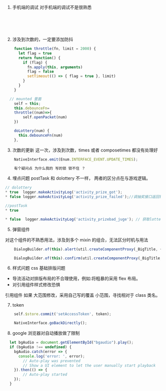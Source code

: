 
1. 手机端的调试
  对手机端的调试不是很熟悉

```js






```

2. 涉及到次数的，一定要添加防抖

```js
    function throttle(fn, limit = 2000) {
      let flag = true
      return function() {
        if (flag) {
          fn.apply(this, arguments)
          flag = false
          setTimeout(() => { flag = true }, limit)
        }
      }
    }

  // mounted 里面
    self = this;
    this.debounceFn=
    throttle((num)=>{
        self.openPacket(num)
    })

    doLottery(num) {
      this.debounceFn(num)
    },

```

3. 次数的更新
  这一次，涉及到次数，times 或者 composetimes 都没有处理好

```js
    NativeInterface.emit(Enum.INTERFACE_EVENT.UPDATE_TIMES);

    有个疑问点 为什么我的 写的锁 锁不住 ？

```

4. 埋点问题
postTask 和 dolottery 不一样， 两者的区分点在与游戏逻辑。

```js
// dolottery
* true  logger.makeActivityLog('activity_prize_got');
* false logger.makeActivityLog('activity_prize_failed');//调抽奖接口返回错误、异常埋点

//postTask
* true 

* false  logger.makeActivityLog('activity_prizebad_juge'); // 获取lottery失败次数

```

5. 弹窗组件

 对这个组件的不熟悉用法，涉及到多个 mixin 的组合，无法区分时机与用法

```js
    DialogBuilder.of(this).alert(util.createComponentProxy(_BigTitle, {'title': '恭喜你！'}), util.createComponentProxy(_LotteryResult, {'award': realAward[0]}));

    DialogBuilder.of(this).confirm(util.createComponentProxy(_BigTitle, {title: '合成成功！'}), util.createComponentProxy(_LotteryResult, {'award': award, awardNameColor: '#fcff29', tipsColor: 'rgba(0,0,0,.5)'}));


```

6. 样式问题
  css 基础排版问题

* 导流活动对排版布局的不合理使用，例如:将粗暴的采用 flex 布局。
* 对引用组件样式修改恐惧

引用组件 如果 大范围修改，采用自己写的覆盖
小范围，寻找相对于 class 类名。

7. token

```js
    self.$store.commit('setAccessToken', token);
```

```js
    NativeInterface.goBackDirectly();
```

8. google 浏览器对自动播放做了限制

```js
  let bgAudio = document.getElementById("bgaudio").play();
  if (bgAudio !== undefined) {
    bgAudio.catch(error => {
      console.log('error: ', error);
        // Auto-play was prevented
        // Show a UI element to let the user manually start playback
    }).then(() => {
        // Auto-play started
    });
  }
```
